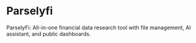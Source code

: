 # Parselyfi
ParselyFi: All-in-one financial data research tool with file management, AI assistant, and public dashboards.
